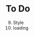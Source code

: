 # To Do

<!-- 1. View a single tweet -->
<!-- 2. View a "home feed" -->
<!-- 3. View a profile page -->

<!-- 4. Liking a tweet -->

<!-- 5. Posting a new tweet
   I made a post but not sure how to get the info into homefeed -->

<!-- 6. Click targets -->

<!-- 7. Character limit -->

<!-- 8. Error screens -->
   <!-- 9. Loading states -->
   <!-- 10. Time displays -->

9. Style
10. loading
